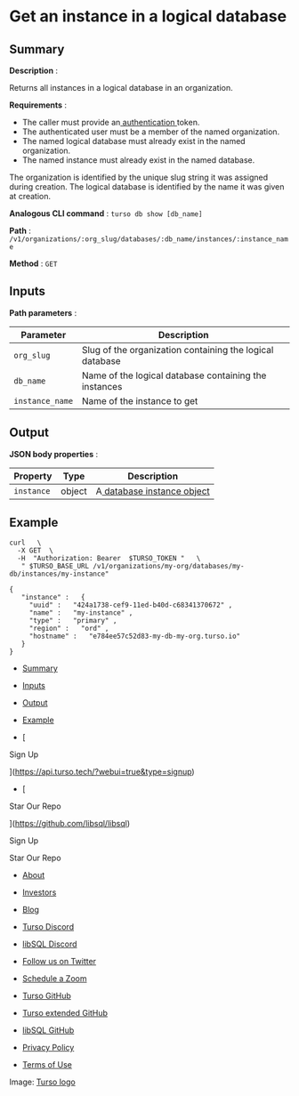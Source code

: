 # Get an instance in a logical database

## Summary​

 **Description** :

Returns all instances in a logical database in an organization.

 **Requirements** :

- The caller must provide an[ authentication ](https://docs.turso.tech/reference/platform-rest-api/#authentication)token.
- The authenticated user must be a member of the named organization.
- The named logical database must already exist in the named organization.
- The named instance must already exist in the named database.


The organization is identified by the unique slug string it was assigned during
creation. The logical database is identified by the name it was given at
creation.

 **Analogous CLI command** : `turso db show [db_name]` 

 **Path** : `/v1/organizations/:org_slug/databases/:db_name/instances/:instance_name` 

 **Method** : `GET` 

## Inputs​

 **Path parameters** :

| Parameter | Description |
|---|---|
|  `org_slug`  | Slug of the organization containing the logical database |
|  `db_name`  | Name of the logical database containing the instances |
|  `instance_name`  | Name of the instance to get |


## Output​

 **JSON body properties** :

| Property | Type | Description |
|---|---|---|
|  `instance`  | object | A[ database instance object ](https://docs.turso.tech/reference/platform-rest-api/instance#database-instance-object) |


## Example​

```
curl   \
  -X GET  \
  -H  "Authorization: Bearer  $TURSO_TOKEN "   \
   " $TURSO_BASE_URL /v1/organizations/my-org/databases/my-db/instances/my-instance"
```

```
{
   "instance" :   {
     "uuid" :   "424a1738-cef9-11ed-b40d-c68341370672" ,
     "name" :   "my-instance" ,
     "type" :   "primary" ,
     "region" :   "ord" ,
     "hostname" :   "e784ee57c52d83-my-db-my-org.turso.io"
   }
}
```

- [ Summary ](https://docs.turso.tech//reference/platform-rest-api/instance/get-instance-in-database/#summary)
- [ Inputs ](https://docs.turso.tech//reference/platform-rest-api/instance/get-instance-in-database/#inputs)
- [ Output ](https://docs.turso.tech//reference/platform-rest-api/instance/get-instance-in-database/#output)
- [ Example ](https://docs.turso.tech//reference/platform-rest-api/instance/get-instance-in-database/#example)


- [ 

Sign Up




 ](https://api.turso.tech/?webui=true&type=signup)
- [ 

Star Our Repo






 ](https://github.com/libsql/libsql)


Sign Up

Star Our Repo

- [ About ](https://turso.tech/about-us)
- [ Investors ](https://turso.tech/investors)
- [ Blog ](https://blog.turso.tech)


- [ Turso Discord ](https://discord.com/invite/4B5D7hYwub)
- [ libSQL Discord ](https://discord.gg/VzbXemj6Rg)
- [ Follow us on Twitter ](https://twitter.com/tursodatabase)
- [ Schedule a Zoom ](https://calendly.com/d/gt7-bfd-83n/meet-with-chiselstrike)


- [ Turso GitHub ](https://github.com/tursodatabase/)
- [ Turso extended GitHub ](https://github.com/turso-extended/)
- [ libSQL GitHub ](http://github.com/tursodatabase/libsql)


- [ Privacy Policy ](https://turso.tech/privacy-policy)
- [ Terms of Use ](https://turso.tech/terms-of-use)


Image: [ Turso logo ](https://docs.turso.tech/img/turso.svg)